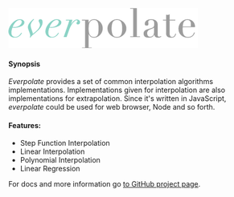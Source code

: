 ![everpolate](https://raw.githubusercontent.com/BorisChumichev/everpolate/master/everpolate-logo.png)

#### Synopsis

*Everpolate* provides a set of common interpolation algorithms implementations. Implementations given for interpolation are also implementations for extrapolation. Since it's written in JavaScript, *everpolate* could be used for web browser, Node and so forth.

#### Features:

* Step Function Interpolation
* Linear Interpolation
* Polynomial Interpolation
* Linear Regression 

For docs and more information go [to GitHub project page](http://borischumichev.github.io/everpolate/).
